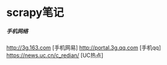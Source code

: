 # scrapy笔记


##### 手机网络
http://3g.163.com [手机网易]
http://portal.3g.qq.com [手机qq]
https://news.uc.cn/c_redian/ [UC热点]

